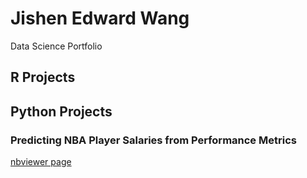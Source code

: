 # Jishen Edward Wang
Data Science Portfolio

## R Projects

## Python Projects
### Predicting NBA Player Salaries from Performance Metrics
[nbviewer page](https://nbviewer.jupyter.org/github/EdJWang/EdJWang.github.io/blob/Web_Base/Projects/NBA.ipynb)
